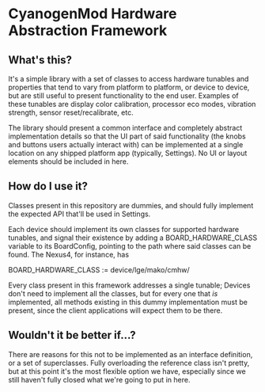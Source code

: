 CyanogenMod Hardware Abstraction Framework
==========================================

What's this?
------------

It's a simple library with a set of classes to access hardware tunables
and properties that tend to vary from platform to platform, or device to
device, but are still useful to present functionality to the end user.
Examples of these tunables are display color calibration, processor eco
modes, vibration strength, sensor reset/recalibrate, etc.

The library should present a common interface and completely abstract
implementation details so that the UI part of said functionality (the
knobs and buttons users actually interact with) can be implemented at
a single location on any shipped platform app (typically, Settings). No
UI or layout elements should be included in here.

How do I use it?
----------------

Classes present in this repository are dummies, and should fully implement
the expected API that'll be used in Settings. 

Each device should implement its own classes for supported hardware 
tunables, and signal their existence by adding a BOARD_HARDWARE_CLASS 
variable to its BoardConfig, pointing to the path where said classes
can be found. The Nexus4, for instance, has

BOARD_HARDWARE_CLASS := device/lge/mako/cmhw/

Every class present in this framework addresses a single tunable;
Devices don't need to implement all the classes, but for every one
that _is_ implemented, all methods existing in this dummy implementation
must be present, since the client applications will expect them to
be there.

Wouldn't it be better if...?
----------------------------

There are reasons for this not to be implemented as an interface definition,
or a set of superclasses. Fully overloading the reference class isn't pretty,
but at this point it's the most flexible option we have, especially since
we still haven't fully closed what we're going to put in here.
